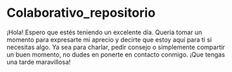 # Colaborativo_repositorio

¡Hola! Espero que estés teniendo un excelente día. Quería tomar un momento para expresarte mi aprecio y decirte que estoy aquí para ti si necesitas algo. Ya sea para charlar, pedir consejo o simplemente compartir un buen momento, no dudes en ponerte en contacto conmigo. ¡Que tengas una tarde maravillosa!